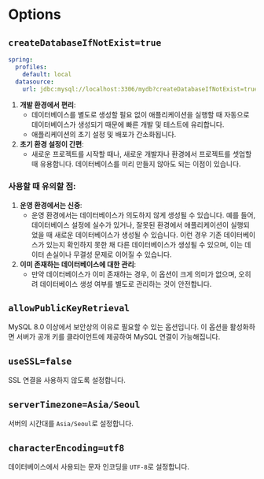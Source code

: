 # Options
## `createDatabaseIfNotExist=true`
```yaml
spring:  
  profiles:  
    default: local  
  datasource:  
    url: jdbc:mysql://localhost:3306/mydb?createDatabaseIfNotExist=true
```
1. **개발 환경에서 편리**:
	- 데이터베이스를 별도로 생성할 필요 없이 애플리케이션을 실행할 때 자동으로 데이터베이스가 생성되기 때문에 빠른 개발 및 테스트에 유리합니다.
	- 애플리케이션의 초기 설정 및 배포가 간소화됩니다.
2. **초기 환경 설정이 간편**:
    - 새로운 프로젝트를 시작할 때나, 새로운 개발자나 환경에서 프로젝트를 셋업할 때 유용합니다. 데이터베이스를 미리 만들지 않아도 되는 이점이 있습니다.

### 사용할 때 유의할 점:
1. **운영 환경에서는 신중**:
    - 운영 환경에서는 데이터베이스가 의도하지 않게 생성될 수 있습니다. 예를 들어, 데이터베이스 설정에 실수가 있거나, 잘못된 환경에서 애플리케이션이 실행되었을 때 새로운 데이터베이스가 생성될 수 있습니다. 이런 경우 기존 데이터베이스가 있는지 확인하지 못한 채 다른 데이터베이스가 생성될 수 있으며, 이는 데이터 손실이나 무결성 문제로 이어질 수 있습니다.
2. **이미 존재하는 데이터베이스에 대한 관리**:
    - 만약 데이터베이스가 이미 존재하는 경우, 이 옵션이 크게 의미가 없으며, 오히려 데이터베이스 생성 여부를 별도로 관리하는 것이 안전합니다.

## `allowPublicKeyRetrieval`
MySQL 8.0 이상에서 보안상의 이유로 필요할 수 있는 옵션입니다. 이 옵션을 활성화하면 서버가 공개 키를 클라이언트에 제공하여 MySQL 연결이 가능해집니다.

## `useSSL=false`
SSL 연결을 사용하지 않도록 설정합니다.

## `serverTimezone=Asia/Seoul`
서버의 시간대를 `Asia/Seoul`로 설정합니다.

## `characterEncoding=utf8`
데이터베이스에서 사용되는 문자 인코딩을 `UTF-8`로 설정합니다.